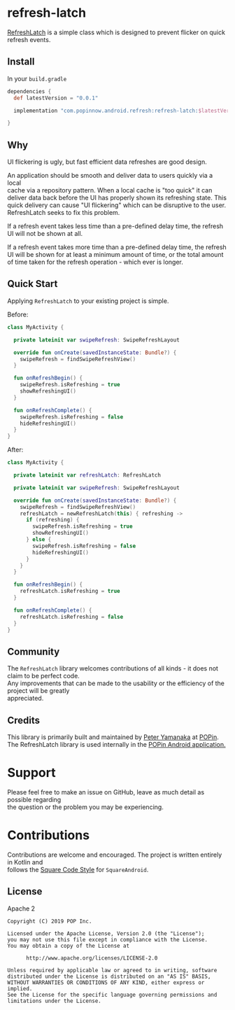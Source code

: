 # refresh-latch

[RefreshLatch](https://github.com/POPinNow/RefreshLatch) is a simple class
which is designed to prevent flicker on quick refresh events.

## Install

In your `build.gradle`

```gradle
dependencies {
  def latestVersion = "0.0.1"

  implementation "com.popinnow.android.refresh:refresh-latch:$latestVersion"

}
```

## Why

UI flickering is ugly, but fast efficient data refreshes are good design.  

An application should be smooth and deliver data to users quickly via a local  
cache via a repository pattern. When a local cache is "too quick" it can  
deliver data back before the UI has properly shown its refreshing state. This  
quick delivery can cause "UI flickering" which can be disruptive to the user.  
RefreshLatch seeks to fix this problem.

If a refresh event takes less time than a pre-defined delay time, the refresh  
UI will not be shown at all.

If a refresh event takes more time than a pre-defined delay time, the refresh  
UI will be shown for at least a minimum amount of time, or the total amount  
of time taken for the refresh operation - which ever is longer.

## Quick Start

Applying `RefreshLatch` to your existing project is simple.

Before:
```kotlin
class MyActivity {

  private lateinit var swipeRefresh: SwipeRefreshLayout

  override fun onCreate(savedInstanceState: Bundle?) {
    swipeRefresh = findSwipeRefreshView()
  }

  fun onRefreshBegin() {
    swipeRefresh.isRefreshing = true
    showRefreshingUI()
  }

  fun onRefreshComplete() {
    swipeRefresh.isRefreshing = false
    hideRefreshingUI()
  }
}
```

After:
```kotlin
class MyActivity {

  private lateinit var refreshLatch: RefreshLatch

  private lateinit var swipeRefresh: SwipeRefreshLayout

  override fun onCreate(savedInstanceState: Bundle?) {
    swipeRefresh = findSwipeRefreshView()
    refreshLatch = newRefreshLatch(this) { refreshing ->
      if (refreshing) {
        swipeRefresh.isRefreshing = true
        showRefreshingUI()
      } else {
        swipeRefresh.isRefreshing = false
        hideRefreshingUI()
      }
    }
  }

  fun onRefreshBegin() {
    refreshLatch.isRefreshing = true
  }

  fun onRefreshComplete() {
    refreshLatch.isRefreshing = false
  }
}
```

## Community

The `RefreshLatch` library welcomes contributions of all kinds - it does not claim to be perfect code.  
Any improvements that can be made to the usability or the efficiency of the project will be greatly  
appreciated.

## Credits

This library is primarily built and maintained by [Peter Yamanaka](https://github.com/pyamsoft)
at [POPin](https://github.com/POPinNow).  
The RefreshLatch library is used internally in the
[POPin Android application.](https://play.google.com/store/apps/details?id=com.popinnow.gandalf)

# Support

Please feel free to make an issue on GitHub, leave as much detail as possible regarding  
the question or the problem you may be experiencing.

# Contributions

Contributions are welcome and encouraged. The project is written entirely in Kotlin and  
follows the [Square Code Style](https://github.com/square/java-code-styles) for `SquareAndroid`.

## License

Apache 2

```
Copyright (C) 2019 POP Inc.

Licensed under the Apache License, Version 2.0 (the "License");
you may not use this file except in compliance with the License.
You may obtain a copy of the License at

      http://www.apache.org/licenses/LICENSE-2.0

Unless required by applicable law or agreed to in writing, software
distributed under the License is distributed on an "AS IS" BASIS,
WITHOUT WARRANTIES OR CONDITIONS OF ANY KIND, either express or implied.
See the License for the specific language governing permissions and
limitations under the License.
```
